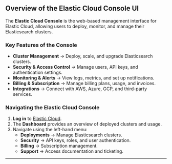 
## **Overview of the Elastic Cloud Console UI**
The **Elastic Cloud Console** is the web-based management interface for Elastic Cloud, allowing users to deploy, monitor, and manage their Elasticsearch clusters.

### **Key Features of the Console**
- **Cluster Management** → Deploy, scale, and upgrade Elasticsearch clusters.
- **Security & Access Control** → Manage users, API keys, and authentication settings.
- **Monitoring & Alerts** → View logs, metrics, and set up notifications.
- **Billing & Subscription** → Manage billing plans, usage, and invoices.
- **Integrations** → Connect with AWS, Azure, GCP, and third-party services.

### **Navigating the Elastic Cloud Console**
1. **Log in** to [Elastic Cloud](https://cloud.elastic.co/).
2. The **Dashboard** provides an overview of deployed clusters and usage.
3. Navigate using the left-hand menu:
   - **Deployments** → Manage Elasticsearch clusters.
   - **Security** → API keys, roles, and user authentication.
   - **Billing** → Subscription management.
   - **Support** → Access documentation and ticketing.

---
